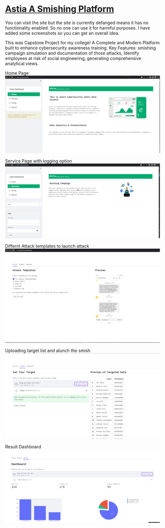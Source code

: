 # [Astia A Smishing Platform](https://it491-astia.streamlit.app/)

You can visit the site but the site is currently defanged means it
has no functionality enabled. So no one can use it for harmful purposes. I have added some screenshots so you can get an overall idea.


This was Capstone Project for my college! 
A Complete and Modern Platform built to enhance cybersecurity awareness training.
Key Features: smishing campaign simulation and documentation of those attacks, Identify employees at risk of social engineering, 
generating comprehensive analytical views.


Home Page
![Screenshot](/screenshot/ss1.PNG)

Service Page with logging option
![Screenshot](/screenshot/ss2.PNG)

Differnt Attack templates to launch attack
![Screenshot](/screenshot/ss3.PNG)

Uploading target list and alunch the smish
![Screenshot](/screenshot/ss4.PNG)

Result Dashboard
![Screenshot](/screenshot/ss5.PNG)
